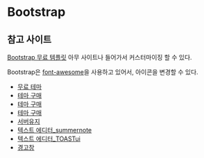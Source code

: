 # Bootstrap
## 참고 사이트

[Bootstrap 무료 템플릿](https://startbootstrap.com/) 아무 사이트나 들어가서 커스터마이징 할 수 있다.

Bootstrap은 [font-awesome](https://fontawesome.com/v5.15/icons/bootstrap)을 사용하고 있어서, 아이콘을 변경할 수 있다.

- [무료 테마](https://startbootstrap.com/)
- [테마 구매](https://themes.getbootstrap.com/)
- [테마 구매](https://wrapbootstrap.com/)
- [테마 구매](https://themeforest.net/search/bootstrap)
- [서버유지](https://www.iwinv.kr/)
- [텍스트 에디터_summernote](https://summernote.org/)
- [텍스트 에디터_TOASTui](https://ui.toast.com/tui-editor)
- [경고창](https://sweetalert2.github.io/)